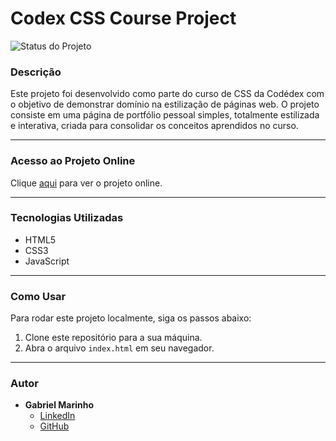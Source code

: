 # Codex CSS Course Project
![Status do Projeto](https://img.shields.io/badge/Status-Concluído-green)

### Descrição
Este projeto foi desenvolvido como parte do curso de CSS da Codédex com o objetivo de demonstrar domínio na estilização de páginas web. O projeto consiste em uma página de portfólio pessoal simples, totalmente estilizada e interativa, criada para consolidar os conceitos aprendidos no curso.

---

### Acesso ao Projeto Online
Clique [aqui](https://codedex-css-course-project.vercel.app/) para ver o projeto online.

---

### Tecnologias Utilizadas
- HTML5
- CSS3
- JavaScript

---

### Como Usar
Para rodar este projeto localmente, siga os passos abaixo:
1. Clone este repositório para a sua máquina.
2. Abra o arquivo `index.html` em seu navegador.

---

### Autor
- **Gabriel Marinho**
  - [LinkedIn](https://www.linkedin.com/in/gabrielmarinhosales)
  - [GitHub](https://github.com/Woooly)
